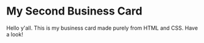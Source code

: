 # My Second Business Card

Hello y'all. This is my business card made purely from HTML and CSS. Have a look!